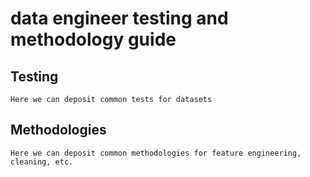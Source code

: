 # data engineer testing and methodology guide

## Testing

```
Here we can deposit common tests for datasets
```

## Methodologies

```
Here we can deposit common methodologies for feature engineering, cleaning, etc.
```